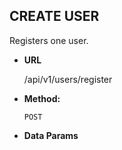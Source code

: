 **CREATE USER**
----
  Registers one user.

* **URL**

  /api/v1/users/register

* **Method:**

  `POST`

* **Data Params**
